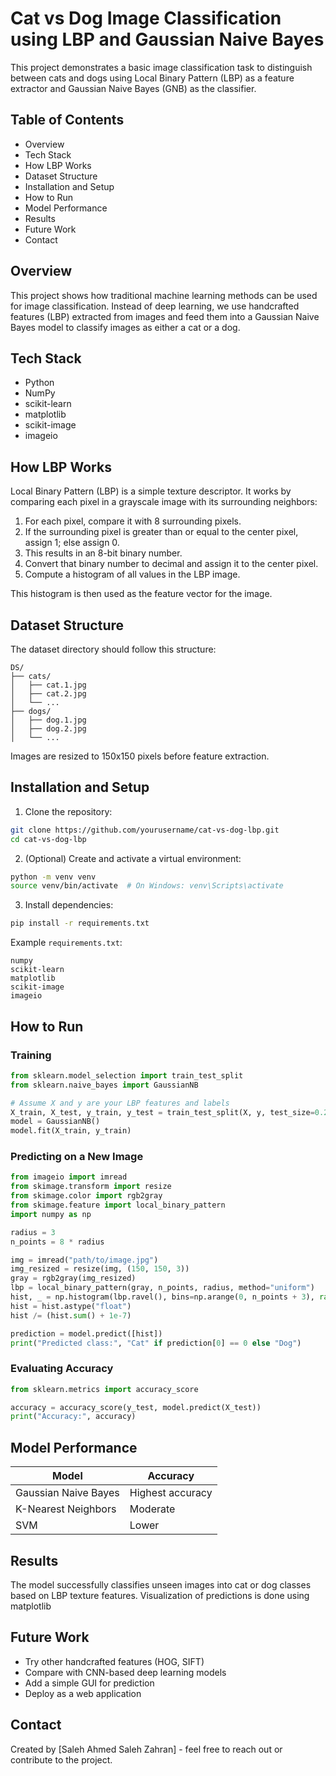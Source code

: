 # Cat vs Dog Image Classification using LBP and Gaussian Naive Bayes

This project demonstrates a basic image classification task to distinguish between cats and dogs using Local Binary Pattern (LBP) as a feature extractor and Gaussian Naive Bayes (GNB) as the classifier.

## Table of Contents

- Overview
- Tech Stack
- How LBP Works
- Dataset Structure
- Installation and Setup
- How to Run
- Model Performance
- Results
- Future Work
- Contact

## Overview

This project shows how traditional machine learning methods can be used for image classification. Instead of deep learning, we use handcrafted features (LBP) extracted from images and feed them into a Gaussian Naive Bayes model to classify images as either a cat or a dog.

## Tech Stack

- Python
- NumPy
- scikit-learn
- matplotlib
- scikit-image
- imageio

## How LBP Works

Local Binary Pattern (LBP) is a simple texture descriptor. It works by comparing each pixel in a grayscale image with its surrounding neighbors:

1. For each pixel, compare it with 8 surrounding pixels.
2. If the surrounding pixel is greater than or equal to the center pixel, assign 1; else assign 0.
3. This results in an 8-bit binary number.
4. Convert that binary number to decimal and assign it to the center pixel.
5. Compute a histogram of all values in the LBP image.

This histogram is then used as the feature vector for the image.

## Dataset Structure

The dataset directory should follow this structure:

```
DS/
├── cats/
│   ├── cat.1.jpg
│   ├── cat.2.jpg
│   └── ...
├── dogs/
│   ├── dog.1.jpg
│   ├── dog.2.jpg
│   └── ...
```

Images are resized to 150x150 pixels before feature extraction.

## Installation and Setup

1. Clone the repository:

```bash
git clone https://github.com/yourusername/cat-vs-dog-lbp.git
cd cat-vs-dog-lbp
```

2. (Optional) Create and activate a virtual environment:

```bash
python -m venv venv
source venv/bin/activate  # On Windows: venv\Scripts\activate
```

3. Install dependencies:

```bash
pip install -r requirements.txt
```

Example `requirements.txt`:

```
numpy
scikit-learn
matplotlib
scikit-image
imageio
```

## How to Run

### Training

```python
from sklearn.model_selection import train_test_split
from sklearn.naive_bayes import GaussianNB

# Assume X and y are your LBP features and labels
X_train, X_test, y_train, y_test = train_test_split(X, y, test_size=0.2)
model = GaussianNB()
model.fit(X_train, y_train)
```

### Predicting on a New Image

```python
from imageio import imread
from skimage.transform import resize
from skimage.color import rgb2gray
from skimage.feature import local_binary_pattern
import numpy as np

radius = 3
n_points = 8 * radius

img = imread("path/to/image.jpg")
img_resized = resize(img, (150, 150, 3))
gray = rgb2gray(img_resized)
lbp = local_binary_pattern(gray, n_points, radius, method="uniform")
hist, _ = np.histogram(lbp.ravel(), bins=np.arange(0, n_points + 3), range=(0, n_points + 2))
hist = hist.astype("float")
hist /= (hist.sum() + 1e-7)

prediction = model.predict([hist])
print("Predicted class:", "Cat" if prediction[0] == 0 else "Dog")
```

### Evaluating Accuracy

```python
from sklearn.metrics import accuracy_score

accuracy = accuracy_score(y_test, model.predict(X_test))
print("Accuracy:", accuracy)
```

## Model Performance

| Model              | Accuracy      |
|--------------------|---------------|
| Gaussian Naive Bayes | Highest accuracy |
| K-Nearest Neighbors | Moderate       |
| SVM                 | Lower          |

## Results

The model successfully classifies unseen images into cat or dog classes based on LBP texture features. Visualization of predictions is done using matplotlib

## Future Work

- Try other handcrafted features (HOG, SIFT)
- Compare with CNN-based deep learning models
- Add a simple GUI for prediction
- Deploy as a web application

## Contact

Created by [Saleh Ahmed Saleh Zahran] - feel free to reach out or contribute to the project.

